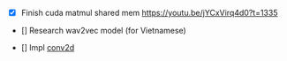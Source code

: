 - [x] Finish cuda matmul shared mem https://youtu.be/jYCxVirq4d0?t=1335

- [] Research wav2vec model (for Vietnamese)

- [] Impl [conv2d](https://github.com/dlsyscourse/public_notebooks/blob/main/convolution_implementation.ipynb)
